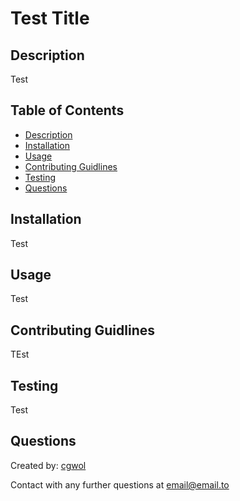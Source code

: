 # Test Title

## Description 
  Test

## Table of Contents
  
  - [Description](#description)
  - [Installation](#installation)
  - [Usage](#usage)
  - [Contributing Guidlines](#contributing-guidlines)
  - [Testing](#testing)
  - [Questions](#questions)

## Installation
  Test

## Usage
  Test

## Contributing Guidlines
  TEst
  
## Testing
  Test
  
## Questions
  Created by: [cgwol](github.com/cgwol/)
  
  Contact with any further questions at [email@email.to](mailto:email@email.to)
  